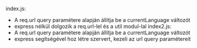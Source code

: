 index.js:
 - A req.url query paramétere alapján állítja be a currentLanguage változót
 - express nélkül dolgozik a req.url-lel és a util modul-lal
index2.js:
 - A req.url query paramétere alapján állítja be a currentLanguage változót
 - express segítségével hoz létre szervert, kezeli az url query paramétereit